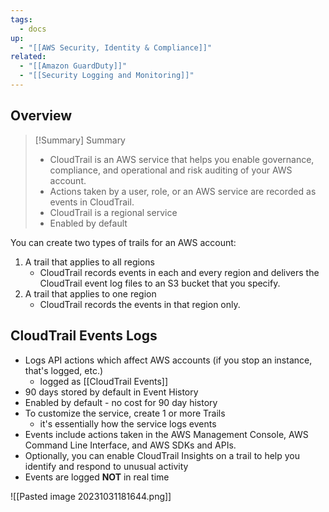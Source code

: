 ```yaml
---
tags:
  - docs
up:
  - "[[AWS Security, Identity & Compliance]]"
related:
  - "[[Amazon GuardDuty]]"
  - "[[Security Logging and Monitoring]]"
---
```

## Overview

> [!Summary] Summary
> - CloudTrail is an AWS service that helps you enable governance, compliance, and operational and risk auditing of your AWS account.
> - Actions taken by a user, role, or an AWS service are recorded as events in CloudTrail.
> - CloudTrail is a regional service
> - Enabled by default

You can create two types of trails for an AWS account:

1. A trail that applies to all regions
	- CloudTrail records events in each and every region and delivers the CloudTrail event log files to an S3 bucket that you specify.
2. A trail that applies to one region
	- CloudTrail records the events in that region only.

## CloudTrail Events Logs

- Logs API actions which affect AWS accounts (if you stop an instance, that's logged, etc.)
	-  logged as [[CloudTrail Events]]
- 90 days stored by default in Event History
- Enabled by default - no cost for 90 day history
- To customize the service, create 1 or more Trails
	- it's essentially how the service logs events
- Events include actions taken in the AWS Management Console, AWS Command Line Interface, and AWS SDKs and APIs.
- Optionally, you can enable CloudTrail Insights on a trail to help you identify and respond to unusual activity
- Events are logged **NOT** in real time

![[Pasted image 20231031181644.png]]


